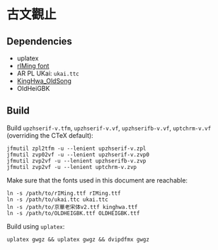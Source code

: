 # 古文觀止

## Dependencies
- uplatex
- [rIMing font](https://github.com/mondain-dev/rIMing)
- AR PL UKai: `ukai.ttc`
- [KingHwa_OldSong](https://zhuanlan.zhihu.com/p/637491623)
- OldHeiGBK


## Build
Build `upzhserif-v.tfm`, `upzhserif-v.vf`, `upzhserifb-v.vf`, `uptchrm-v.vf` (overriding the CTeX default):
```
jfmutil zpl2tfm -u --lenient upzhserif-v.zpl
jfmutil zvp02vf -u --lenient upzhserif-v.zvp0
jfmutil zvp2vf -u --lenient upzhserifb-v.zvp 
jfmutil zvp2vf -u --lenient uptchrm-v.zvp 
```
Make sure that the fonts used in this document are reachable:
```
ln -s /path/to/rIMing.ttf rIMing.ttf
ln -s /path/to/ukai.ttc ukai.ttc
ln -s /path/to/京華老宋体v2.ttf kinghwa.ttf
ln -s /path/to/OLDHEIGBK.ttf OLDHEIGBK.ttf 
```
Build using `uplatex`: 
```
uplatex gwgz && uplatex gwgz && dvipdfmx gwgz
```
